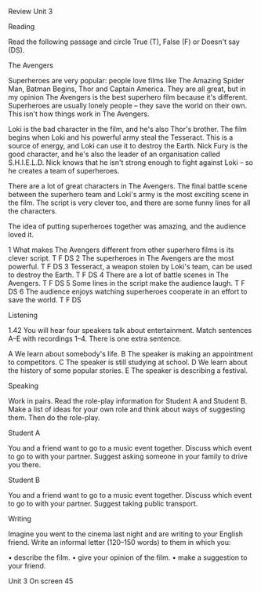 Review Unit 3

Reading

Read the following passage and circle True (T), False (F) or Doesn't say (DS).

The Avengers

Superheroes are very popular: people love films like The Amazing Spider Man, Batman Begins, Thor and Captain America. They are all great, but in my opinion The Avengers is the best superhero film because it's different. Superheroes are usually lonely people – they save the world on their own. This isn't how things work in The Avengers.

Loki is the bad character in the film, and he's also Thor's brother. The film begins when Loki and his powerful army steal the Tesseract. This is a source of energy, and Loki can use it to destroy the Earth. Nick Fury is the good character, and he's also the leader of an organisation called S.H.I.E.L.D. Nick knows that he isn't strong enough to fight against Loki – so he creates a team of superheroes.

There are a lot of great characters in The Avengers. The final battle scene between the superhero team and Loki's army is the most exciting scene in the film. The script is very clever too, and there are some funny lines for all the characters.

The idea of putting superheroes together was amazing, and the audience loved it.

1 What makes The Avengers different from other superhero films is its clever script. T F DS
2 The superheroes in The Avengers are the most powerful. T F DS
3 Tesseract, a weapon stolen by Loki's team, can be used to destroy the Earth. T F DS
4 There are a lot of battle scenes in The Avengers. T F DS
5 Some lines in the script make the audience laugh. T F DS
6 The audience enjoys watching superheroes cooperate in an effort to save the world. T F DS

Listening

1.42 You will hear four speakers talk about entertainment. Match sentences A–E with recordings 1–4. There is one extra sentence.

A We learn about somebody's life.
B The speaker is making an appointment to competitors.
C The speaker is still studying at school.
D We learn about the history of some popular stories.
E The speaker is describing a festival.

Speaking

Work in pairs. Read the role-play information for Student A and Student B. Make a list of ideas for your own role and think about ways of suggesting them. Then do the role-play.

Student A

You and a friend want to go to a music event together. Discuss which event to go to with your partner. Suggest asking someone in your family to drive you there.

Student B

You and a friend want to go to a music event together. Discuss which event to go to with your partner. Suggest taking public transport.

Writing

Imagine you went to the cinema last night and are writing to your English friend. Write an informal letter (120–150 words) to them in which you:

• describe the film.
• give your opinion of the film.
• make a suggestion to your friend.

Unit 3 On screen 45